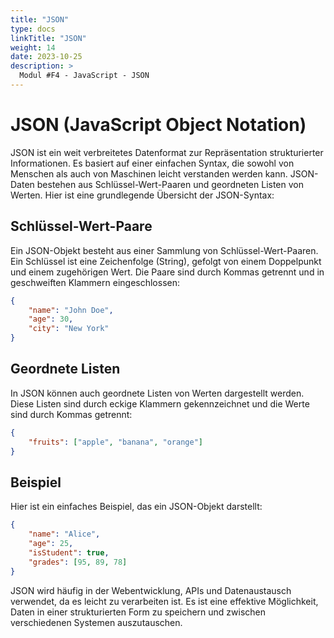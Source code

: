 ```yaml
---
title: "JSON"
type: docs
linkTitle: "JSON"
weight: 14
date: 2023-10-25
description: >
  Modul #F4 - JavaScript - JSON
---
```


# JSON (JavaScript Object Notation)

JSON ist ein weit verbreitetes Datenformat zur Repräsentation strukturierter Informationen. Es basiert auf einer 
einfachen Syntax, die sowohl von Menschen als auch von Maschinen leicht verstanden werden kann. JSON-Daten bestehen 
aus Schlüssel-Wert-Paaren und geordneten Listen von Werten. Hier ist eine grundlegende Übersicht der JSON-Syntax:

## Schlüssel-Wert-Paare

Ein JSON-Objekt besteht aus einer Sammlung von Schlüssel-Wert-Paaren. Ein Schlüssel ist eine Zeichenfolge (String), 
gefolgt von einem Doppelpunkt und einem zugehörigen Wert. Die Paare sind durch Kommas getrennt und in geschweiften 
Klammern eingeschlossen:

```json
{
    "name": "John Doe",
    "age": 30,
    "city": "New York"
}
```
## Geordnete Listen
In JSON können auch geordnete Listen von Werten dargestellt werden. Diese Listen sind durch eckige Klammern 
gekennzeichnet und die Werte sind durch Kommas getrennt:

```json
{
    "fruits": ["apple", "banana", "orange"]
}
```

## Beispiel
Hier ist ein einfaches Beispiel, das ein JSON-Objekt darstellt:
```json
{
    "name": "Alice",
    "age": 25,
    "isStudent": true,
    "grades": [95, 89, 78]
}
```

JSON wird häufig in der Webentwicklung, APIs und Datenaustausch verwendet, da es leicht zu verarbeiten ist. Es ist eine 
effektive Möglichkeit, Daten in einer strukturierten Form zu speichern und zwischen verschiedenen Systemen auszutauschen.